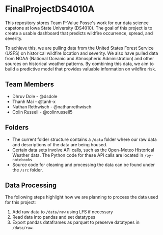 # FinalProjectDS4010A
This repository stores Team P-Value Posse's work for our data science capstone at Iowa State University (DS4010). The goal of this project is to create a usable dashboard that predicts wildfire occurrence, spread, and severity. 

To achieve this, we are pulling data from the United States Forest Service (USFS) on historical wildfire location and severity. We also have pulled data from NOAA (National Oceanic and Atmospheric Administration) and other sources on historical weather patterns. By combining this data, we aim to build a predictive model that provides valuable information on wildfire risk.

## Team Members
- Dhruv Dole  - @dsdole
- Thanh Mai - @tanh-x
- Nathan Rethwisch - @nathanrethwisch
- Colin Russell - @colinrussell5
  
## Folders
- The current folder structure contains a `/data` folder where our raw data and descriptions of the data are being housed.
- Certain data sets involve API calls, such as the Open-Meteo Historical Weather data. The Python code for these API calls are located in `/py-notebooks`
- Source code for cleaning and processing the data can be found under the `/src` folder.

## Data Processing
The following steps highlight how we are planning to process the data used for this project:
1. Add raw data to `/data/raw` using LFS if necessary
2. Read data into pandas and set datatypes
3. Export pandas dataframes as parquet to preserve datatypes in `/data/raw`.
